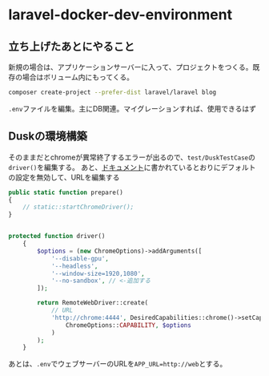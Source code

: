 # laravel-docker-dev-environment

## 立ち上げたあとにやること
新規の場合は、アプリケーションサーバーに入って、プロジェクトをつくる。既存の場合はボリューム内にもってくる。
```bash
composer create-project --prefer-dist laravel/laravel blog
```
`.env`ファイルを編集。主にDB関連。マイグレーションすれば、使用できるはず

## Duskの環境構築
そのままだとchromeが異常終了するエラーが出るので、`test/DuskTestCase`の`driver()`を編集する。
あと、[ドキュメント](https://readouble.com/laravel/7.x/ja/dusk.html)に書かれているとおりにデフォルトの設定を無効して、URLを編集する

```php
public static function prepare()
{
    // static::startChromeDriver();
}


protected function driver()
    {
        $options = (new ChromeOptions)->addArguments([
            '--disable-gpu',
            '--headless',
            '--window-size=1920,1080',
            '--no-sandbox', // <-追加する
        ]);

        return RemoteWebDriver::create(
            // URL
            'http://chrome:4444', DesiredCapabilities::chrome()->setCapability(
                ChromeOptions::CAPABILITY, $options
            )
        );
    }
```

あとは、`.env`でウェブサーバーのURLを`APP_URL=http://web`とする。
